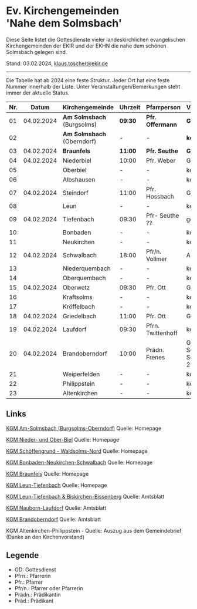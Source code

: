 # Ev. Kirchengemeinden<br>'Nahe dem Solmsbach'
Diese Seite listet die Gottesdienste vieler landeskirchlichen evangelischen Kirchengemeinden
der EKIR und der EKHN die nahe dem schönen Solmsbach gelegen sind.

Stand:  03.02.2024, klaus.toscher@ekir.de

--------------------------------------------------------------------

Die Tabelle hat ab 2024 eine feste Struktur. Jeder Ort hat eine feste Nummer innerhalb der Liste.
Unter Veranstaltungen/Bemerkungen steht immer der aktuelle Status.

 Nr. | Datum      | Kirchengemeinde | Uhrzeit    | Pfarrperson       | Veranstaltung/Bemerkung |
 --- | ---------- | --------------- | ---------- | ----------------- | ----------------------- |
  01 | 04.02.2024 | **Am Solmsbach**<br>(Burgsolms) | **09:30**  | **Pfr. Offermann**    | **GD**  |
  02 |            | **Am Solmsbach**<br>(Oberndorf) | -     | -      | **kein GD**             |
  03 | 04.02.2024 | **Braunfels**   | **11:00**  | **Pfr. Seuthe**   | **GD**                  |
  04 | 04.02.2024 | Niederbiel      | 10:00      | Pfr. Weber        | GD in der Kirche        |
  05 |            | Oberbiel        | -          | -                 | kein GD                 |
  06 |            | Albshausen      | -          | -                 | kein GD                 |
  07 | 04.02.2024 | Steindorf       | 11:00      | Pfr. Hossbach     | GD im Gemeindehaus      |
  08 |            | Leun            | -          | -                 | kein GD                 |
  09 | 04.02.2024 | Tiefenbach      | 09:30      | Pfr- Seuthe ??    | gemeinsamer GD mit Leun |
  10 |            | Bonbaden        | -          | -                 | kein GD                 |
  11 |            | Neukirchen      | -          | -                 | kein GD                 |
  12 | 04.02.2024 | Schwalbach      | 18:00      | Pfr/n. Vollmer    | Abend GD m. Abendessen  |
  13 |            | Niederquembach  | -          | -                 | kein GD                 |
  14 |            | Oberquembach    | -          | -                 | kein GD                 |
  15 | 04.02.2024 | Oberwetz        | 09:30      | Pfr. Ott          | GD                      |
  16 |            | Kraftsolms      | -          | -                 | kein GD                 |
  17 |            | Kröffelbach     | -          | -                 | kein GD                 |
  18 | 04.02.2024 | Griedelbach     | 11:00      | Pfr. Ott          | GD                      |
  19 | 04.02.2024 | Laufdorf        | 09:30      | Pfrn. Twittenhoff | keine Info              |
  20 | 04.02.2024 | Brandoberndorf  | 10:00      | Prädn. Frenes     | GD in der Seniorenwohnanlage Haus Solmsbachtal, Zingelstraße 27 |
  21 |            | Weiperfelden    | -          | -                 | kein GD                 |
  22 |            | Philippstein    | -          | -                 | kein GD                 |
  23 |            | Altenkirchen    | -          | -                 | kein GD                 |
 

## Links

[KGM Am-Solmsbach (Burgsolms-Oberndorf)](https://burgsolms.ekir.de) Quelle: Homepage

[KGM Nieder- und Ober-Biel](http://www.kirche-niederbiel.de/termine) Quelle: Homepage

[KGM Schöffengrund - Waldsolms-Nord](https://schoeffengrund-waldsolms.ekir.de) Quelle: Homepage

[KGM Bonbaden-Neukirchen-Schwalbach](https://www.evangelisch-bonbaden-schwalbach-neukirchen.de/gottesdienste/) Quelle: Homepage

[KGM Braunfels](https://www.evangelisch-in-braunfels.de) Quelle: Homepage

[KGM Leun-Tiefenbach](http://evangelische-kirchengemeinde-leun.de/gottesdiensplan/) Quelle: Homepage

[KGM Leun-Tiefenbach & Biskirchen-Bissenberg](https://ol.wittich.de/titel/1108/) Quelle: Amtsblatt

[KGM Nauborn-Laufdorf](https://ol.wittich.de/titel/1161/) Quelle: Amtsblatt

[KGM Brandoberndorf](https://ol.wittich.de/titel/1212/) Quelle: Amtsblatt

KGM Altenkirchen-Philippstein - Quelle: Auszug aus dem Gemeindebrief (Danke an den Kirchenvorstand)

## Legende
- GD: Gottesdienst
- Pfrn.: Pfarrerin
- Pfr.: Pfarrer
- Pfr/n.: Pfarrer oder Pfarrerin
- Prädn.: Prädikantin
- Präd.: Prädikant

